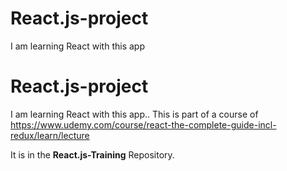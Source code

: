 # React.js-project
I am learning React with this app

# React.js-project
I am learning React with this app.. This is part of a course of https://www.udemy.com/course/react-the-complete-guide-incl-redux/learn/lecture

It is in the **React.js-Training** Repository.
